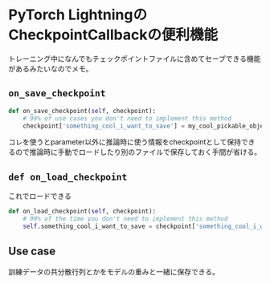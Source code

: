 # PyTorch LightningのCheckpointCallbackの便利機能

トレーニング中になんでもチェックポイントファイルに含めてセーブできる機能があるみたいなのでメモ。

## `on_save_checkpoint`

```python
def on_save_checkpoint(self, checkpoint):
    # 99% of use cases you don't need to implement this method
    checkpoint['something_cool_i_want_to_save'] = my_cool_pickable_object
```

コレを使うとparameter以外に推論時に使う情報をcheckpointとして保持できるので推論時に手動でロードしたり別のファイルで保存しておく手間が省ける。

## `def on_load_checkpoint`

これでロードできる

```python
def on_load_checkpoint(self, checkpoint):
    # 99% of the time you don't need to implement this method
    self.something_cool_i_want_to_save = checkpoint['something_cool_i_want_to_save']
```

## Use case

訓練データの共分散行列とかをモデルの重みと一緒に保存できる。
